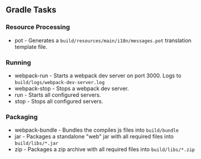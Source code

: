 ## Gradle Tasks
### Resource Processing
* pot - Generates a `build/resources/main/i18n/messages.pot` translation template file.
### Running
* webpack-run - Starts a webpack dev server on port 3000. Logs to `build/logs/webpack-dev-server.log`
* webpack-stop - Stops a webpack dev server.
* run - Starts all configured servers.
* stop - Stops all configured servers.
### Packaging
* webpack-bundle - Bundles the compiles js files into `build/bundle`
* jar - Packages a standalone "web" jar with all required files into `build/libs/*.jar`
* zip - Packages a zip archive with all required files into `build/libs/*.zip`